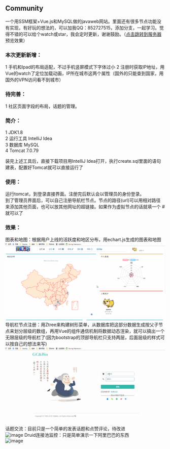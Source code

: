 ## Community
一个用SSM框架+Vue.js和MySQL做的javaweb网站。里面还有很多节点功能没有实现，有好玩的想法的，可以加我QQ：852727515，添加分支，一起学习。觉得不错的可以给个watch或star，我会定时更新，谢谢鼓励。（[点击跳转到服务器](http://47.106.190.36:8080/PetsCT/)预览效果）

### 本次更新新增：
1 手机和Ipad的布局适配，不过手机竖屏模式下字体过小
2 注册时获取IP地址，用Vue的watch了定位加载动画，IP所在城市这两个属性（国外的只能查到国家，用国外的VPN访问看不到城市）
### 待完善：
1 社区页面字段的布局，话题的管理。

### 简介：
1 JDK1.8 <br>
2 运行工具 IntelliJ Idea <br>
3 数据库 MySQL <br>
4 Tomcat 7.0.79 <br>

装完上述工具后，直接下载项目用IntelliJ Idea打开，执行create.sql里面的语句建表，配置好Tomcat就可以直接运行了

### 使用：
运行tomcat，到登录直接界面。注册完后默认会以管理员的身份登录。<br>
到了管理员界面后，可以自己注册导航栏节点。节点的路径(url)可以用相对路径</br>
来添加其他页面，也可以放其他网址的超链接。如果作为虚拟节点的话就填一个 # 就可以了


### 效果：
图表和地图：根据用户上线的活跃度和地区分布，用echart.js生成的图表和地图<br>
![image](https://github.com/qq852727515/imageSave/blob/master/petsCT_img/index.gif)
导航栏节点注册：用Ztree来构建树形菜单，从数据库把这部分数据生成按父子节点来划分层级的数组，再用Vue的组件通信机制将数据动态渲染，就可以搞出一个无限层级的导航栏了(因为bootstrap的顶部导航栏只支持两层，后面层级的样式可以按自己的想法来写)<br>
![image](https://github.com/qq852727515/imageSave/blob/master/petsCT_img/tree.gif)
话题交流：目前只是一个简单的发表话题和点赞评论，待改进<br>
![image](https://github.com/qq852727515/imageSave/blob/master/petsCT_img/community.gif)
Druid连接池监控：只是简单演示一下阿里巴巴的东西<br>
![image](https://github.com/qq852727515/imageSave/blob/master/petsCT_img/druid.gif)


